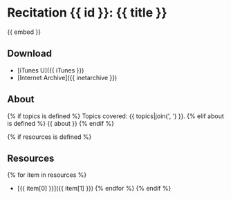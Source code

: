 # Recitation {{ id }}: {{ title }}

{{ embed }}

## Download

- [iTunes U]({{ iTunes }})
- [Internet Archive]({{ inetarchive }})

## About
{% if topics is defined %}
Topics covered: {{ topics|join(', ') }}.
{% elif about is defined %}
{{ about }}
{% endif %}

{% if resources is defined %}
## Resources
{% for item in resources %}
- [{{ item[0] }}]({{ item[1] }})
{% endfor %}
{% endif %}
